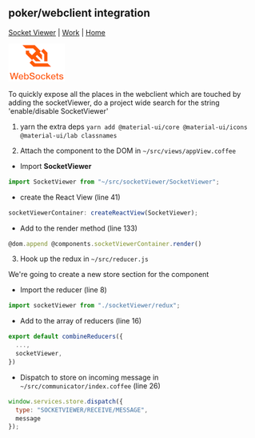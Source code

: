 ## poker/webclient integration

[Socket Viewer](./) | [Work](../) | [Home](../../)

![Featured Image](images/websockets.png "Featured Image")

To quickly expose all the places in the webclient which are touched by adding the socketViewer, do a project wide search for the string 'enable/disable SocketViewer'

1. yarn the extra deps
   `yarn add @material-ui/core @material-ui/icons @material-ui/lab classnames`

2. Attach the component to the DOM in `~/src/views/appView.coffee`

- Import **SocketViewer**

```javascript
import SocketViewer from "~/src/socketViewer/SocketViewer";
```

- create the React View (line 41)

```javascript
socketViewerContainer: createReactView(SocketViewer);
```

- Add to the render method (line 133)

```javascript
@dom.append @components.socketViewerContainer.render()
```

3. Hook up the redux in `~/src/reducer.js`

We're going to create a new store section for the component

- Import the reducer (line 8)

```javascript
import socketViewer from "./socketViewer/redux";
```

- Add to the array of reducers (line 16)

```javascript
export default combineReducers({
  ...,
  socketViewer,
})
```

- Dispatch to store on incoming message in `~/src/communicator/index.coffee` (line 26)

```javascript
window.services.store.dispatch({
  type: "SOCKETVIEWER/RECEIVE/MESSAGE",
  message
});
```
